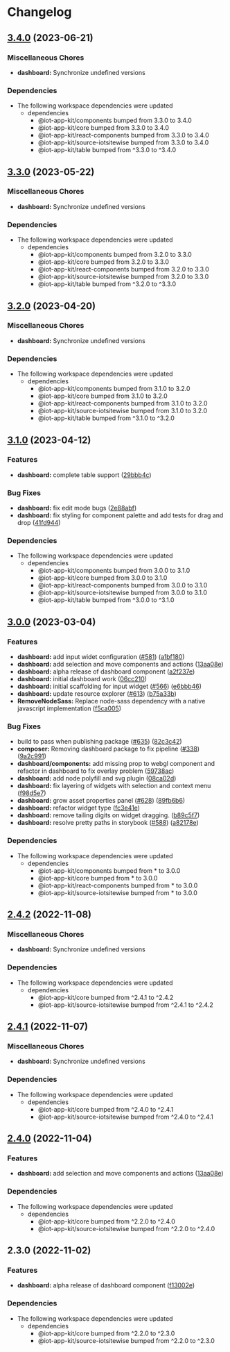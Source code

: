 # Changelog

## [3.4.0](https://github.com/awslabs/iot-app-kit/compare/dashboard-v3.3.0...dashboard-v3.4.0) (2023-06-21)


### Miscellaneous Chores

* **dashboard:** Synchronize undefined versions


### Dependencies

* The following workspace dependencies were updated
  * dependencies
    * @iot-app-kit/components bumped from 3.3.0 to 3.4.0
    * @iot-app-kit/core bumped from 3.3.0 to 3.4.0
    * @iot-app-kit/react-components bumped from 3.3.0 to 3.4.0
    * @iot-app-kit/source-iotsitewise bumped from 3.3.0 to 3.4.0
    * @iot-app-kit/table bumped from ^3.3.0 to ^3.4.0

## [3.3.0](https://github.com/awslabs/iot-app-kit/compare/dashboard-v3.2.0...dashboard-v3.3.0) (2023-05-22)


### Miscellaneous Chores

* **dashboard:** Synchronize undefined versions


### Dependencies

* The following workspace dependencies were updated
  * dependencies
    * @iot-app-kit/components bumped from 3.2.0 to 3.3.0
    * @iot-app-kit/core bumped from 3.2.0 to 3.3.0
    * @iot-app-kit/react-components bumped from 3.2.0 to 3.3.0
    * @iot-app-kit/source-iotsitewise bumped from 3.2.0 to 3.3.0
    * @iot-app-kit/table bumped from ^3.2.0 to ^3.3.0

## [3.2.0](https://github.com/awslabs/iot-app-kit/compare/dashboard-v3.1.0...dashboard-v3.2.0) (2023-04-20)


### Miscellaneous Chores

* **dashboard:** Synchronize undefined versions


### Dependencies

* The following workspace dependencies were updated
  * dependencies
    * @iot-app-kit/components bumped from 3.1.0 to 3.2.0
    * @iot-app-kit/core bumped from 3.1.0 to 3.2.0
    * @iot-app-kit/react-components bumped from 3.1.0 to 3.2.0
    * @iot-app-kit/source-iotsitewise bumped from 3.1.0 to 3.2.0
    * @iot-app-kit/table bumped from ^3.1.0 to ^3.2.0

## [3.1.0](https://github.com/awslabs/iot-app-kit/compare/dashboard-v3.0.0...dashboard-v3.1.0) (2023-04-12)


### Features

* **dashboard:** complete table support ([29bbb4c](https://github.com/awslabs/iot-app-kit/commit/29bbb4cb3297ed739390e349af9069ad6601c368))


### Bug Fixes

* **dashboard:** fix edit mode bugs ([2e88abf](https://github.com/awslabs/iot-app-kit/commit/2e88abf6c7ec72f192ec272b13c3d66101646734))
* **dashboard:** fix styling for component palette and add tests for drag and drop ([41fd944](https://github.com/awslabs/iot-app-kit/commit/41fd944edcfdd0159aec29dd86b5f0b3dc17ff23))


### Dependencies

* The following workspace dependencies were updated
  * dependencies
    * @iot-app-kit/components bumped from 3.0.0 to 3.1.0
    * @iot-app-kit/core bumped from 3.0.0 to 3.1.0
    * @iot-app-kit/react-components bumped from 3.0.0 to 3.1.0
    * @iot-app-kit/source-iotsitewise bumped from 3.0.0 to 3.1.0
    * @iot-app-kit/table bumped from ^3.0.0 to ^3.1.0

## [3.0.0](https://github.com/awslabs/iot-app-kit/compare/dashboard-v2.6.5...dashboard-v3.0.0) (2023-03-04)


### Features

* **dashboard:** add input widet configuration ([#581](https://github.com/awslabs/iot-app-kit/issues/581)) ([a1bf180](https://github.com/awslabs/iot-app-kit/commit/a1bf18084aed3126dac0540a848a0e3b35492e32))
* **dashboard:** add selection and move components and actions ([13aa08e](https://github.com/awslabs/iot-app-kit/commit/13aa08e26c1a6fee6b791851fdd1a233ccc62e81))
* **dashboard:** alpha release of dashboard component ([a2f237e](https://github.com/awslabs/iot-app-kit/commit/a2f237ec0434cff0c3b765d5c46686b190620b53))
* **dashboard:** initial dashboard work ([06cc210](https://github.com/awslabs/iot-app-kit/commit/06cc21079dc0446a06c72db676dba27f05a1606f))
* **dashboard:** initial scaffolding for input widget ([#566](https://github.com/awslabs/iot-app-kit/issues/566)) ([e6bbb46](https://github.com/awslabs/iot-app-kit/commit/e6bbb46cf738dceeb7a9a3a8873f0d148f182db8))
* **dashboard:** update resource explorer ([#613](https://github.com/awslabs/iot-app-kit/issues/613)) ([b75a33b](https://github.com/awslabs/iot-app-kit/commit/b75a33be0106ff341e66c219e7090f7f0c8f791b))
* **RemoveNodeSass:** Replace node-sass dependency with a native javascript implementation ([f5ca005](https://github.com/awslabs/iot-app-kit/commit/f5ca005094d6c0164845d573a7dd89eb75bfca5f))


### Bug Fixes

* build to pass when publishing package ([#635](https://github.com/awslabs/iot-app-kit/issues/635)) ([82c3c42](https://github.com/awslabs/iot-app-kit/commit/82c3c42f1f59b42024f3a25a6dc4283b507d6a64))
* **composer:** Removing dashboard package to fix pipeline ([#338](https://github.com/awslabs/iot-app-kit/issues/338)) ([9a2c991](https://github.com/awslabs/iot-app-kit/commit/9a2c9917729a5a8b273920aec91e47bacf8b8251))
* **dashboard/components:** add missing prop to webgl component and refactor in dashboard to fix overlay problem ([59738ac](https://github.com/awslabs/iot-app-kit/commit/59738ac9551aa5b55448281a82fa88d1edc700d0))
* **dashboard:** add node polyfill and svg plugin ([08ca02d](https://github.com/awslabs/iot-app-kit/commit/08ca02de6c475978334a629bf0995dd803333a29))
* **dashboard:** fix layering of widgets with selection and context menu ([f98d5e7](https://github.com/awslabs/iot-app-kit/commit/f98d5e7642d6c73ad88206391e418347b840b69b))
* **dashboard:** grow asset properties panel ([#628](https://github.com/awslabs/iot-app-kit/issues/628)) ([89fb6b6](https://github.com/awslabs/iot-app-kit/commit/89fb6b6e0c8b76068febb7810e0425080b436d27))
* **dashboard:** refactor widget type ([fc3e41e](https://github.com/awslabs/iot-app-kit/commit/fc3e41e3e4c1cececd49f34d6d9aaa6821b21ae7))
* **dashboard:** remove tailing digits on widget dragging. ([b89c5f7](https://github.com/awslabs/iot-app-kit/commit/b89c5f794adc782b51090d13e6bd47b6169e5c0a))
* **dashboard:** resolve pretty paths in storybook ([#588](https://github.com/awslabs/iot-app-kit/issues/588)) ([a82178e](https://github.com/awslabs/iot-app-kit/commit/a82178ebc7f05375b1108aad98cb4cfd966dd20e))


### Dependencies

* The following workspace dependencies were updated
  * dependencies
    * @iot-app-kit/components bumped from * to 3.0.0
    * @iot-app-kit/core bumped from * to 3.0.0
    * @iot-app-kit/react-components bumped from * to 3.0.0
    * @iot-app-kit/source-iotsitewise bumped from * to 3.0.0

## [2.4.2](https://github.com/awslabs/iot-app-kit/compare/dashboard-v2.4.1...dashboard-v2.4.2) (2022-11-08)


### Miscellaneous Chores

* **dashboard:** Synchronize undefined versions


### Dependencies

* The following workspace dependencies were updated
  * dependencies
    * @iot-app-kit/core bumped from ^2.4.1 to ^2.4.2
    * @iot-app-kit/source-iotsitewise bumped from ^2.4.1 to ^2.4.2

## [2.4.1](https://github.com/awslabs/iot-app-kit/compare/dashboard-v2.4.0...dashboard-v2.4.1) (2022-11-07)


### Miscellaneous Chores

* **dashboard:** Synchronize undefined versions


### Dependencies

* The following workspace dependencies were updated
  * dependencies
    * @iot-app-kit/core bumped from ^2.4.0 to ^2.4.1
    * @iot-app-kit/source-iotsitewise bumped from ^2.4.0 to ^2.4.1

## [2.4.0](https://github.com/awslabs/iot-app-kit/compare/dashboard-v2.3.0...dashboard-v2.4.0) (2022-11-04)


### Features

* **dashboard:** add selection and move components and actions ([13aa08e](https://github.com/awslabs/iot-app-kit/commit/13aa08e26c1a6fee6b791851fdd1a233ccc62e81))


### Dependencies

* The following workspace dependencies were updated
  * dependencies
    * @iot-app-kit/core bumped from ^2.2.0 to ^2.4.0
    * @iot-app-kit/source-iotsitewise bumped from ^2.2.0 to ^2.4.0

## 2.3.0 (2022-11-02)


### Features

* **dashboard:** alpha release of dashboard component ([f13002e](https://github.com/awslabs/iot-app-kit/commit/f13002e9df6e683de4fd88bbde1c55d36630830c))


### Dependencies

* The following workspace dependencies were updated
  * dependencies
    * @iot-app-kit/core bumped from ^2.2.0 to ^2.3.0
    * @iot-app-kit/source-iotsitewise bumped from ^2.2.0 to ^2.3.0
